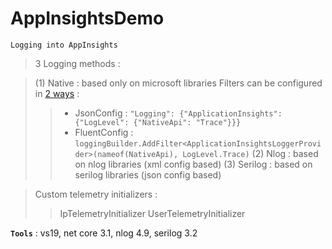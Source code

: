 # AppInsightsDemo
```
Logging into AppInsights
```

> 3 Logging methods :

> (1) Native : based only on microsoft libraries
> Filters can be configured in [2 ways](https://github.com/MicrosoftDocs/azure-docs/blob/master/articles/azure-monitor/app/ilogger.md#control-logging-level) :
>> - JsonConfig : `"Logging": {"ApplicationInsights": {"LogLevel": {"NativeApi": "Trace"}}}`
>> - FluentConfig : `loggingBuilder.AddFilter<ApplicationInsightsLoggerProvider>(nameof(NativeApi), LogLevel.Trace)`
> (2) Nlog : based on nlog libraries (xml config based)
> (3) Serilog : based on serilog libraries (json config based)

> Custom telemetry initializers :
>> IpTelemetryInitializer
>> UserTelemetryInitializer

**`Tools`** : vs19, net core 3.1, nlog 4.9, serilog 3.2